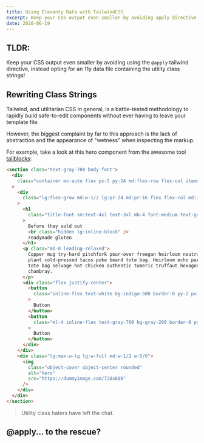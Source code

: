 ```yaml
---
title: Using Eleventy Data with TailwindCSS
excerpt: Keep your CSS output even smaller by avoiding apply directive, instead opting for a data file containing recycled utility class strings!
date: 2020-06-19
---
```


## TLDR:

Keep your CSS output even smaller by avoiding using the `@apply` tailwind directive, instead opting for an 11y data file containing the utility class strings!

## Rewriting Class Strings

Tailwind, and utilitarian CSS in general, is a battle-tested methodology to rapidly build safe-to-edit components without ever having to leave your template file.

However, the biggest complaint by far to this approach is the lack of abstraction and the appearance of "wetness" when inspecting the markup.

For example, take a look at this hero component from the awesome tool [tailblocks](https://mertjf.github.io/tailblocks/):

```html
<section class="text-gray-700 body-font">
  <div
    class="container mx-auto flex px-5 py-24 md:flex-row flex-col items-center"
  >
    <div
      class="lg:flex-grow md:w-1/2 lg:pr-24 md:pr-16 flex flex-col md:items-start md:text-left mb-16 md:mb-0 items-center text-center"
    >
      <h1
        class="title-font sm:text-4xl text-3xl mb-4 font-medium text-gray-900"
      >
        Before they sold out
        <br class="hidden lg:inline-block" />
        readymade gluten
      </h1>
      <p class="mb-8 leading-relaxed">
        Copper mug try-hard pitchfork pour-over freegan heirloom neutra air
        plant cold-pressed tacos poke beard tote bag. Heirloom echo park mlkshk
        tote bag selvage hot chicken authentic tumeric truffaut hexagon try-hard
        chambray.
      </p>
      <div class="flex justify-center">
        <button
          class="inline-flex text-white bg-indigo-500 border-0 py-2 px-6 focus:outline-none hover:bg-indigo-600 rounded text-lg"
        >
          Button
        </button>
        <button
          class="ml-4 inline-flex text-gray-700 bg-gray-200 border-0 py-2 px-6 focus:outline-none hover:bg-gray-300 rounded text-lg"
        >
          Button
        </button>
      </div>
    </div>
    <div class="lg:max-w-lg lg:w-full md:w-1/2 w-5/6">
      <img
        class="object-cover object-center rounded"
        alt="hero"
        src="https://dummyimage.com/720x600"
      />
    </div>
  </div>
</section>
```

> Utility class haters have left the chat.

## @apply... to the rescue?

##
